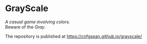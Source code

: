 # GrayScale
*A casual game involving colors.* </br>
Beware of the *Gray*.

The repository is published at https://cnfgsean.github.io/grayscale/
